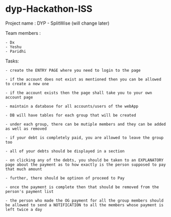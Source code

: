 # dyp-Hackathon-ISS

Project name : DYP - SplitWise (will change later)

Team members : 
	
	- Dx
	- Yeshu
	- Paridhi
	
Tasks:

	- create the ENTRY PAGE where you need to login to the page
	
	- if the account does not exist as mentioned then you can be allowed to create a new one
	
	- if the account exists then the page shall take you to your own account page
	
	- maintain a database for all accounts/users of the webApp
	
	- DB will have tables for each group that will be created
	
	- under each group, there can be mutiple members and they can be added as well as removed
	
	- if your debt is completely paid, you are allowed to leave the group too
	
	- all of your debts should be displayed in a section
	
	- on clicking any of the debts, you should be taken to an EXPLANATORY page about the payment as to how exactly is the person supposed to pay that much amount
	
	- further, there should be optinon of proceed to Pay
	
	- once the payment is complete then that should be removed from the person's payment list
	
	- the person who made the OG payment for all the group members should be allowed to send a NOTIFICATION to all the members whose payment is left twice a day	
